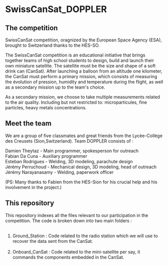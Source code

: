 # SwissCanSat_DOPPLER

## The competition 

SwissCanSat competition, oragnized by the European Space Agency (ESA), brought to Switzerland thanks to the HES-SO.  

The SwissCanSat competition is an educational initiative that brings together teams of high school students to design, build and launch their own
miniature satellite. The satellite must be the size and shape of a soft drink can (CanSat). After launching a balloon from an altitude one kilometer, 
the CanSat must perform a primary mission, which consists of measuring the évolution of pression, humidity and temperature during the flight, as well 
as a secondary mission up to the team's choice. 

As a secondary mission, we choose to take multiple measurements related to the air quality. Including but not restricted to: microparticules, fine 
particles, heavy metals concentrations. 

## Meet the team 

We are a group of five classmates and great friends from the Lycée-Collège des Creusets (Sion,Switzerland). Team DOPPLER consists of :  

Damien Theytaz          -       Main programmer, spokesperson for outreach  
Fabian Da Cuna          -       Auxiliary programmer  
Esteban Rodrigues       -       Welding, 3D modeling, parachute design  
Jérémy Perruchoud       -       Mechanical design, 3D modeling, head of outreach  
Jérémy Narayanasamy     -       Welding, paperwork officer  

(PS: Many thanks to Fabien from the HES-Sion for his crucial help and his involvement in the project.)

## This repository 

This repository indexes all the files relevant to our participation in the competition. The code is broken down into two main folders : <br /> <br />
1. Ground_Station : Code related to the radio station which we will use to recover the data sent from the CanSat. <br /> <br />
2. Onboard_CanSat : Code related to the mini-satellite per say, it commands the components embedded in the CanSat.
